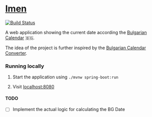 # [Imen](https://imen-bg.herokuapp.com/)

[![Build Status](https://travis-ci.org/NewestUser/imen.svg?branch=master)](https://travis-ci.org/NewestUser/imen)

A web application showing the current date according the [Bulgarian Calendar](https://historybg.info/%D0%B4%D1%80%D0%B5%D0%B2%D0%B5%D0%BD-%D0%B1%D1%8A%D0%BB%D0%B3%D0%B0%D1%80%D1%81%D0%BA%D0%B8-%D0%BA%D0%B0%D0%BB%D0%B5%D0%BD%D0%B4%D0%B0%D1%80/) 🇧🇬.  

The idea of the project is further inspired by the [Bulgarian Calendar Converter](http://calendar.samoistina.com/).

### Running locally

1. Start the application using `./mvnw spring-boot:run`

2. Visit [localhost:8080](http://localhost:8080)

#### TODO

- [ ] Implement the actual logic for calculating the BG Date